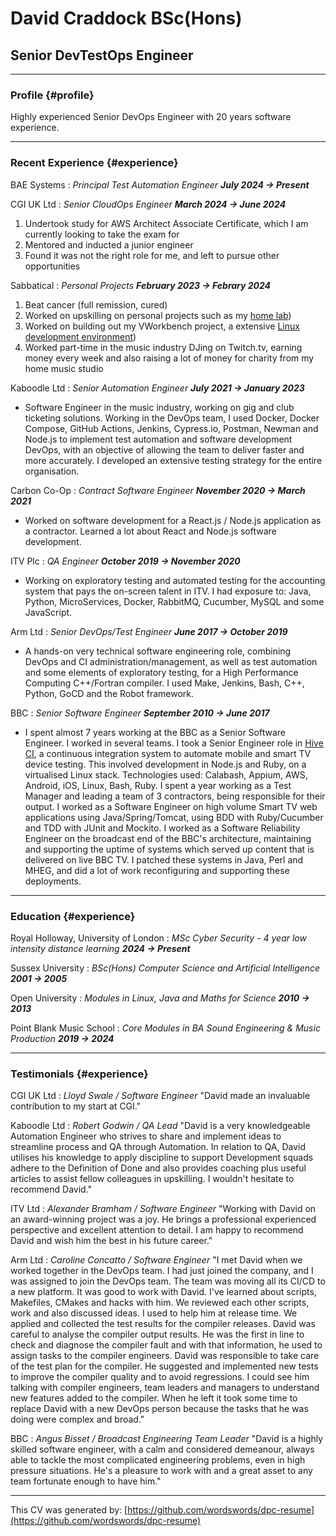 # David Craddock BSc(Hons)
## Senior DevTestOps Engineer

------

### Profile {#profile}

Highly experienced Senior DevOps Engineer with 20 years software experience.

------

### Recent Experience {#experience}

BAE Systems
: *Principal Test Automation Engineer*
___July 2024 -> Present___

CGI UK Ltd
: *Senior CloudOps Engineer*
___March 2024 -> June 2024___

1) Undertook study for AWS Architect Associate Certificate, which I am currently looking to take the exam for
2) Mentored and inducted a junior engineer
3) Found it was not the right role for me, and left to pursue other opportunities

Sabbatical
: *Personal Projects*
___February 2023 -> Febrary 2024___
1) Beat cancer (full remission, cured)
2) Worked on upskilling on personal projects such as my [home lab](https://davidcraddock.net/my-home-network/))
3) Worked on building out my VWorkbench project, a extensive [Linux development environment](https://github.com/wordswords/dotfiles.git))
4) Worked part-time in the music industry DJing on Twitch.tv, earning money every week and also raising a lot
of money for charity from my home music studio

Kaboodle Ltd
: *Senior Automation Engineer*
___July 2021 -> January 2023___
* Software Engineer in the music industry, working on gig and club ticketing
solutions. Working in the DevOps team, I used Docker, Docker Compose, GitHub Actions, Jenkins,
Cypress.io, Postman, Newman and Node.js to implement test automation and
software development DevOps, with an objective of allowing the team to deliver
faster and more accurately. I developed an extensive testing strategy for the entire organisation.

Carbon Co-Op
: *Contract Software Engineer*
___November 2020 -> March 2021___
* Worked on software development for a React.js / Node.js application as a
contractor. Learned a lot about React and Node.js software development.

ITV Plc
: *QA Engineer*
___October 2019 -> November 2020___
* Working on exploratory testing and automated testing for the accounting system
that pays the on-screen talent in ITV. I had exposure to: Java, Python, MicroServices, Docker, RabbitMQ, Cucumber,
MySQL and some JavaScript.

Arm Ltd
: *Senior DevOps/Test Engineer*
___June 2017 -> October 2019___
* A hands-on very technical software engineering role, combining DevOps and CI
administration/management, as well as test automation and some elements of
exploratory testing, for a High Performance Computing C++/Fortran compiler. I used Make, Jenkins, Bash, C++, Python, GoCD and the Robot framework.

BBC
: *Senior Software Engineer*
___September 2010 -> June 2017___
* I spent almost 7 years working at the BBC as a Senior Software Engineer. I
worked in several teams. I took a Senior Engineer role in [Hive CI](https://github.com/bbc/hive-ci), a continuous integration system to automate
mobile and smart TV device testing. This involved development in Node.js and
Ruby, on a virtualised Linux stack. Technologies used: Calabash, Appium, AWS,
Android, iOS, Linux, Bash, Ruby. I spent a year working as a Test Manager and leading a team of 3 contractors,
being responsible for their output. I worked as a Software Engineer on high volume Smart TV web applications using
Java/Spring/Tomcat, using BDD with Ruby/Cucumber and TDD with JUnit and
Mockito. I worked as a Software Reliability Engineer on the broadcast end of the BBC's
architecture, maintaining and supporting the uptime of systems which served up
content that is delivered on live BBC TV. I patched these systems in Java,
Perl and MHEG, and did a lot of work reconfiguring and supporting these
deployments.

------

### Education {#experience}

Royal Holloway, University of London
: *MSc Cyber Security - 4 year low intensity distance learning*
___2024 -> Present___

Sussex University
: *BSc(Hons) Computer Science and Artificial Intelligence*
___2001 -> 2005___

Open University
: *Modules in Linux, Java and Maths for Science*
___2010 -> 2013___

Point Blank Music School
: *Core Modules in BA Sound Engineering & Music Production*
___2019 -> 2024___

------

### Testimonials {#experience}

CGI UK Ltd
: *Lloyd Swale / Software Engineer*
"David made an invaluable contribution to my start at CGI."

Kaboodle Ltd
: *Robert Godwin / QA Lead*
"David is a very knowledgeable Automation Engineer who strives to share and
implement ideas to streamline process and QA through Automation. In relation to
QA, David utilises his knowledge to apply discipline to support Development
squads adhere to the Definition of Done and also provides coaching plus useful
articles to assist fellow colleagues in upskilling. I wouldn't hesitate to
recommend David."

ITV Ltd
: *Alexander Bramham / Software Engineer*
"Working with David on an award-winning project was a joy. He brings a
professional experienced perspective and excellent attention to detail. I am
happy to recommend David and wish him the best in his future career."

Arm Ltd
: *Caroline Concatto / Software Engineer*
"I met David when we worked together in the DevOps team. I had just joined
the company, and I was assigned to join the DevOps team. The team was moving all
its CI/CD to a new platform. It was good to work with David. I've learned about
scripts, Makefiles, CMakes and hacks with him. We reviewed each other scripts,
work and also discussed ideas. I used to help him at release time. We applied
and collected the test results for the compiler releases. David was careful to
analyse the compiler output results. He was the first in line to check and
diagnose the compiler fault and with that information, he used to assign tasks
to the compiler engineers. David was responsible to take care of the test plan
for the compiler. He suggested and implemented new tests to improve the compiler
quality and to avoid regressions. I could see him talking with compiler
engineers, team leaders and managers to understand new features added to the
compiler. When he left it took some time to replace David with a new DevOps
person because the tasks that he was doing were complex and broad."

BBC
: *Angus Bisset / Broadcast Engineering Team Leader*
"David is a highly skilled software engineer, with a calm and considered
demeanour, always able to tackle the most complicated engineering problems, even
in high pressure situations. He's a pleasure to work with and a great asset to
any team fortunate enough to have him."

------
This CV was generated by: [https://github.com/wordswords/dpc-resume](https://github.com/wordswords/dpc-resume)

